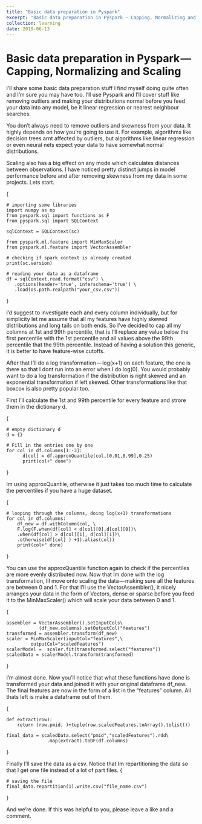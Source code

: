 ```yaml
---
title: "Basic data preparation in Pyspark"
excerpt: "Basic data preparation in Pyspark — Capping, Normalizing and Scaling"
collection: learning
date: 2019-06-13
---
```


Basic data preparation in Pyspark — Capping, Normalizing and Scaling
======
I’ll share some basic data preparation stuff I find myself doing quite often and I’m sure you may have too.
I’ll use Pyspark and I’ll cover stuff like removing outliers and making your distributions normal before you feed
 your data into any model, be it linear regression or nearest neighbour searches.

You don’t always need to remove outliers and skewness from your data.
It highly depends on how you’re going to use it. For example, algorithms like decision trees arnt affected by outliers,
 but algorithms like linear regression or even neural nets expect your data to have somewhat normal distributions.

Scaling also has a big effect on any mode which calculates distances between observations.
I have noticed pretty distinct jumps in model performance before and after removing skewness from my data in some projects.
Lets start.

{

    # importing some libraries
    import numpy as np
    from pyspark.sql import functions as F
    from pyspark.sql import SQLContext
    
    sqlContext = SQLContext(sc)
    
    from pyspark.ml.feature import MinMaxScaler
    from pyspark.ml.feature import VectorAssembler

    # checking if spark context is already created
    print(sc.version)

    # reading your data as a dataframe
    df = sqlContext.read.format("csv") \
       .options(header='true', inferschema='true') \
       .load(os.path.realpath("your_csv.csv"))

}

I’d suggest to investigate each and every column individually, but for simplicity let me assume that all my features
 have highly skewed distributions and long tails on both ends.
So I’ve decided to cap all my columns at 1st and 99th percentile, that is I’ll replace any value below the first
 percentile with the 1st percentile and all values above the 99th percentile that the 99th percentile.
Instead of having a solution this generic, it is better to have feature-wise cutoffs.

After that I’ll do a log transformation — log(x+1) on each feature, the one is there so that I dont run into an error
 when I do log(0).
You would probably want to do a log transformation if the distribution is right skewed and an exponential transformation
 if left skewed.
Other transformations like that boxcox is also pretty popular too.

First I’ll calculate the 1st and 99th percentile for every feature and strore them in the dictionary d.

{

    # empty dictionary d
    d = {}

    # Fill in the entries one by one
    for col in df.columns[1:-3]:
          d[col] = df.approxQuantile(col,[0.01,0.99],0.25)
          print(col+" done")

}

Im using approxQuantile, otherwise it just takes too much time to calculate the percentiles if you have a huge dataset.

{

    # looping through the columns, doing log(x+1) transformations
    for col in df.columns:
        df_new = df.withColumn(col, \
        F.log(F.when(df[col] < d[col][0],d[col][0])\
        .when(df[col] > d[col][1], d[col][1])\
        .otherwise(df[col] ) +1).alias(col))
        print(col+" done)

}

You can use the approxQuantile function again to check if the percentiles are more evenly distributed now.
Now that Im done with the log transformation, Ill move onto scaling the data — making sure all the features are between 0 and 1.
For that I’ll use the VectorAssembler(), it nicely arranges your data in the form of Vectors, dense or sparse before
 you feed it to the MinMaxScaler() which will scale your data between 0 and 1.

{

    assembler = VectorAssembler().setInputCols\
                (df_new.columns).setOutputCol("features")
    transformed = assembler.transform(df_new)
    scaler = MinMaxScaler(inputCol="features",\
             outputCol="scaledFeatures")
    scalerModel =  scaler.fit(transformed.select("features"))
    scaledData = scalerModel.transform(transformed)

}


I’m almost done. Now you’ll notice that what these functions have done is transformed your data and
 joined it with your original dataframe df_new.
The final features are now in the form of a list in the “features” column.
All thats left is make a dataframe out of them.

{

    def extract(row):
        return (row.pmid, )+tuple(row.scaledFeatures.toArray().tolist())

    final_data = scaledData.select("pmid","scaledFeatures").rdd\
                   .map(extract).toDF(df.columns)

}

Finally I’ll save the data as a csv. Notice that Im repartitioning the data so that I get one file instead of a lot of part files.
{

    # saving the file
    final_data.repartition(1).write.csv("file_name.csv")

}

And we’re done. If this was helpful to you, please leave a like and a comment.